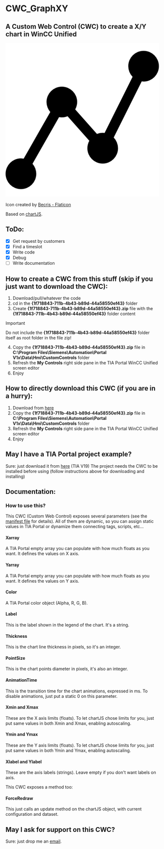 # CWC_GraphXY

## A Custom Web Control (CWC) to create a X/Y chart in WinCC Unified

![A simple graph]({1f718843-711b-4b43-b89d-44a58550ef43}/assets/graph.png)

Icon created by [Becris - Flaticon](https://www.flaticon.com/free-icons/graph")

Based on [chartJS](https://chartjs.org).

## ToDo:

- [x] Get request by customers
- [x] Find a timeslot
- [x] Write code
- [x] Debug
- [ ] Write documentation

## How to create a CWC from this stuff (skip if you just want to download the CWC):

1. Download/pull/whatever the code
2. cd in the **{1f718843-711b-4b43-b89d-44a58550ef43}** folder
3. Create **{1f718843-711b-4b43-b89d-44a58550ef43}.zip** file with the **{1f718843-711b-4b43-b89d-44a58550ef43}** folder content
> [!IMPORTANT]
> Do not include the **{1f718843-711b-4b43-b89d-44a58550ef43}** folder itself as root folder in the file zip!
4. Copy the **{1f718843-711b-4b43-b89d-44a58550ef43}.zip** file in **C:\Program Files\Siemens\Automation\Portal V1x\Data\Hmi\CustomControls** folder
5. Refresh the **My Controls** right side pane in the TIA Portal WinCC Unified screen editor
6. Enjoy

## How to directly download this CWC (if you are in a hurry):
1. Download from [here](build/{1f718843-711b-4b43-b89d-44a58550ef43}.zip)
2. Copy the **{1f718843-711b-4b43-b89d-44a58550ef43}.zip** file in **C:\Program Files\Siemens\Automation\Portal V1x\Data\Hmi\CustomControls** folder
3. Refresh the **My Controls** right side pane in the TIA Portal WinCC Unified screen editor
4. Enjoy

## May I have a TIA Portal project example?
Sure: just download it from [here](examples/TIAexample.zap19) (TIA V19)
The project needs the CWC to be installed before using (follow instructions above for downloading and installing)

## Documentation:

### How to use this?
This CWC (Custom Web Control) exposes several parameters (see the [manifest file]({1f718843-711b-4b43-b89d-44a58550ef43}/manifest.json) for details). All of them are dynamic, so you can assign static values in TIA Portal or dynamize them connecting tags, scripts, etc...

#### Xarray
A TIA Portal empty array you can populate with how much floats as you want. It defines the values on X axis.

#### Yarray
A TIA Portal empty array you can populate with how much floats as you want. It defines the values on Y axis.

#### Color
A TIA Portal color object (Alpha, R, G, B).

#### Label
This is the label shown in the legend of the chart. It's a string.

#### Thickness
This is the chart line thickness in pixels, so it's an integer.

#### PointSize
This is the chart points diameter in pixels, it's also an integer.

#### AnimationTime
This is the transition time for the chart animations, expressed in ms. To disable animations, just put a static 0 on this parameter.

#### Xmin and Xmax
These are the X axis limits (floats). To let chartJS chose limits for you, just put same values in both Xmin and Xmax, enabling autoscaling.

#### Ymin and Ymax
These are the Y axis limits (floats). To let chartJS chose limits for you, just put same values in both Ymin and Ymax, enabling autoscaling.

#### Xlabel and Ylabel
These are the axis labels (strings). Leave empty if you don't want labels on axis.

This CWC exposes a method too:

#### ForceRedraw
This just calls an update method on the chartJS object, with current configuration and dataset.

## May I ask for support on this CWC?
Sure: just drop me an [email](mailto:marco.buffa@siemens.com).